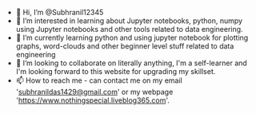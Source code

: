 - 👋 Hi, I’m @Subhranil12345
- 👀 I’m interested in learning about Jupyter notebooks, python, numpy using Jupyter notebooks and other tools related to data engineering.
- 🌱 I’m currently learning python and using jupyter notebook for plotting graphs, word-clouds and other beginner level stuff related to data engineering
- 💞️ I’m looking to collaborate on literally anything, I'm a self-learner and I'm looking forward to this website for upgrading my skillset.
- 📫 How to reach me - can contact me on my email 'subhranildas1429@gmail.com' or my webpage 'https://www.nothingspecial.liveblog365.com'.

<!---
Subhranil12345/Subhranil12345 is a ✨ special ✨ repository because its `README.md` (this file) appears on your GitHub profile.
You can click the Preview link to take a look at your changes.
--->
